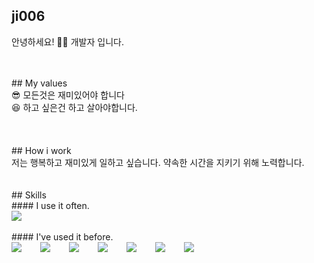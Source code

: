 ## ji006
안녕하세요! 🙋‍♂️ 개발자 입니다. 
<!-- 개발은 Programming이 아닌 Development라는 생각으로, 개발자 뿐 아니라 모든 직군이 함께 해야하는 것 이라고 생각합니다.
항상 이야기하는것을 좋아하고 비난이 아닌 비판은 언제든지 환영합니다. 🥰 모두 행복했으면 좋겠어요! -->
<br />
<br />
## My values<br />
😎 모든것은 재미있어야 합니다<br />
😆 하고 싶은건 하고 살아야합니다.<br />
<br />
<br />
<br />
## How i work<br />
저는 행복하고 재미있게 일하고 싶습니다. 약속한 시간을 지키기 위해 노력합니다. 
<br />
<br />
<br />
## Skills
<br />
#### I use it often.
<div style="display:flex;gap:30px;flex-wrap:wrap;">
  <img src="https://img.shields.io/badge/Java-007396?style=for-the-badge&logo=Java&logoColor=white">
</div>
<br />
#### I've used it before.
<div style="display:flex;gap:30px;flex-wrap:wrap;">
   <img src="https://img.shields.io/badge/Android-3DDC84?style=for-the-badge&logo=android&logoColor=white">
  <img src="https://img.shields.io/badge/js-F7DF1E?style=for-the-badge&logo=javascript&logoColor=black">
  <img src="https://img.shields.io/badge/Python-3776AB?style=for-the-badge&logo=python&logoColor=white">
  <img src="https://img.shields.io/badge/MySQL-4479A1?style=for-the-badge&logo=mysql&logoColor=white">
  <img src="https://img.shields.io/badge/Red Hat-EE0000?style=for-the-badge&logo=redhat&logoColor=white">
  <img src="https://img.shields.io/badge/adobe premierepro-9999FF?style=for-the-badge&logo=adobepremierepro&logoColor=white">
  <img src="https://img.shields.io/badge/adobe illustrator-FF9A00?style=for-the-badge&logo=adobeillustrator&logoColor=white">
</div>
<br />
<br />
<br />
